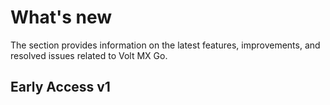 # What's new

The section provides information on the latest features, improvements, and resolved issues related to Volt MX Go. 

## Early Access v1

